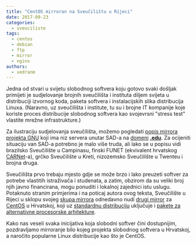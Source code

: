 ```yaml
---
title: "CentOS mirroran na Sveučilištu u Rijeci"
date: 2017-09-23
categories: 
  - sveuciliste
tags: 
  - centos
  - debian
  - ftp
  - mirror
  - nginx
authors: 
  - vedranm
---
```


Jedna od stvari u svijetu slobodnog softvera koju gotovo svaki došljak primijeti je sudjelovanje brojnih sveučilišta i instituta diljem svijeta u distribuciji izvornog koda, paketa softvera i instalacijskih slika distribucija Linuxa. (Naravno, uz sveučilišta i institute, tu su i brojne IT kompanije koje koriste proces distribucije slobodnog softvera kao svojevrsni "stress test" vlastite mrežne infrastrukture.)

<!-- more -->

Za ilustraciju sudjelovanja sveučilišta, možemo pogledati [popis mirrora projekta GNU](https://www.gnu.org/prep/ftp.html) koji ima niz servera unutar SAD-a na [domeni](https://en.wikipedia.org/wiki/.edu) [**.edu**](https://en.wikipedia.org/wiki/.edu). Za ocijeniti situaciju van SAD-a potrebno je malo više truda, ali lako se u popisu vidi brazilsko Sveučilište u Campinasu, finski FUNET (ekvivalent hrvatskog [CARNet](https://www.carnet.hr/)\-a), grčko Sveučilište u Kreti, nizozemsko Sveučilište u Twenteu i brojna druga.

Sveučilišta prvo trebaju mjesto gdje se može brzo i lako preuzeti softver za potrebe vlastitih istraživača i studenata, a zatim, obzirom da su veliki broj njih javno financirana, mogu ponuditi i lokalnoj zajednici istu uslugu. Potaknuto stranim primjerima i na poticaj autora ovog teksta, Sveučilište u Rijeci u sklopu svojeg [skupa mirrora](https://mirrors.uniri.hr/) odnedavno nudi [drugi mirror](https://www.facebook.com/inf.uniri/posts/1519708868068588) za [CentOS](https://www.centos.org/) u Hrvatskoj, koji uz [standardnu distribuciju](https://www.centos.org/download/mirrors/) uključuje i [pakete za alternativne procesorske arhitekture](https://www.centos.org/download/altarch-mirrors/).

Kako nas veseli svaka inicijativa koja slobodni softver čini dostupnijim, pozdravljamo mirroranje bilo kojeg projekta slobodnog softvera u Hrvatskoj, a naročito popularne Linux distribucije kao što je CentOS.
